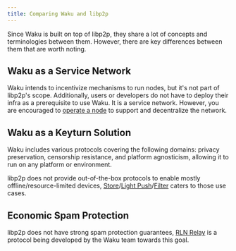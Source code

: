 ```yaml
---
title: Comparing Waku and libp2p
---
```


Since Waku is built on top of libp2p, they share a lot of concepts and terminologies between them. However, there are key differences between them that are worth noting.

## Waku as a Service Network

Waku intends to incentivize mechanisms to run nodes, but it's not part of libp2p's scope. Additionally, users or developers do not have to deploy their infra as a prerequisite to use Waku. It is a service network. However, you are encouraged to [operate a node](/guides/sdks-and-nodes#operate-a-waku-node) to support and decentralize the network.

## Waku as a Keyturn Solution

Waku includes various protocols covering the following domains: privacy preservation, censorship resistance, and platform agnosticism, allowing it to run on any platform or environment.

libp2p does not provide out-of-the-box protocols to enable mostly offline/resource-limited devices, [Store](/getting-started/concepts/protocols#store)/[Light Push](/getting-started/concepts/protocols#light-push)/[Filter](/getting-started/concepts/protocols#filter) caters to those use cases.

## Economic Spam Protection

libp2p does not have strong spam protection guarantees, [RLN Relay](/getting-started/concepts/protocols#rln-relay) is a protocol being developed by the Waku team towards this goal.
